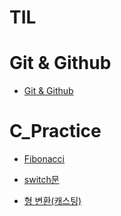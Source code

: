 # TIL

# Git & Github

- [Git & Github](https://github.com/Consome1/TIL/blob/main/Git/Git.md)

# C_Practice

- [Fibonacci](https://github.com/Consome1/TIL/blob/main/C_practice/Ubuntu_programming/Fibonacci.md)

- [switch문](https://github.com/Consome1/TIL/blob/main/C_practice/switch%EB%AC%B8.md)

- [형 변환(캐스팅)](https://github.com/Consome1/TIL/blob/main/C_practice/%ED%98%95%EB%B3%80%ED%99%98.md#c%EC%96%B8%EC%96%B4%EC%97%90%EC%84%9C%EC%9D%98-%ED%98%95-%EB%B3%80%ED%99%98)
